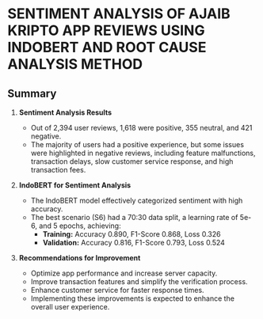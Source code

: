 # SENTIMENT ANALYSIS OF AJAIB KRIPTO APP REVIEWS USING INDOBERT AND ROOT CAUSE ANALYSIS METHOD

## Summary

1. **Sentiment Analysis Results**
   - Out of 2,394 user reviews, 1,618 were positive, 355 neutral, and 421 negative.
   - The majority of users had a positive experience, but some issues were highlighted in negative reviews, including feature malfunctions, transaction delays, slow customer service response, and high transaction fees.

2. **IndoBERT for Sentiment Analysis**
   - The IndoBERT model effectively categorized sentiment with high accuracy.
   - The best scenario (S6) had a 70:30 data split, a learning rate of 5e-6, and 5 epochs, achieving:
     - **Training:** Accuracy 0.890, F1-Score 0.868, Loss 0.326
     - **Validation:** Accuracy 0.816, F1-Score 0.793, Loss 0.524

3. **Recommendations for Improvement**
   - Optimize app performance and increase server capacity.
   - Improve transaction features and simplify the verification process.
   - Enhance customer service for faster response times.
   - Implementing these improvements is expected to enhance the overall user experience.

